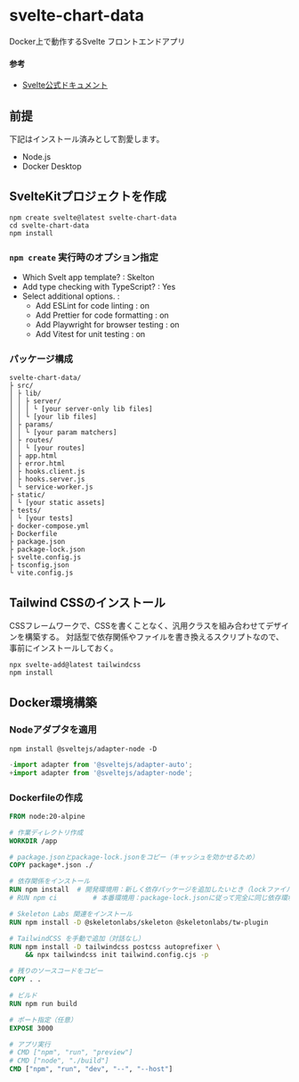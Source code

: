 # svelte-chart-data
Docker上で動作するSvelte フロントエンドアプリ

#### 参考
- [Svelte公式ドキュメント](https://svelte.jp/docs/kit/introduction)

## 前提
下記はインストール済みとして割愛します。

* Node.js
* Docker Desktop

## SvelteKitプロジェクトを作成

```
npm create svelte@latest svelte-chart-data
cd svelte-chart-data
npm install
```

### `npm create` 実行時のオプション指定
- Which Svelt app template? : Skelton
- Add type checking with TypeScript? : Yes
- Select additional options. :
  - Add ESLint for code linting : on
  - Add Prettier for code formatting : on
  - Add Playwright for browser testing : on
  - Add Vitest for unit testing : on

### パッケージ構成

```
svelte-chart-data/
├ src/
│ ├ lib/
│ │ ├ server/
│ │ │ └ [your server-only lib files]
│ │ └ [your lib files]
│ ├ params/
│ │ └ [your param matchers]
│ ├ routes/
│ │ └ [your routes]
│ ├ app.html
│ ├ error.html
│ ├ hooks.client.js
│ ├ hooks.server.js
│ └ service-worker.js
├ static/
│ └ [your static assets]
├ tests/
│ └ [your tests]
├ docker-compose.yml
├ Dockerfile
├ package.json
├ package-lock.json
├ svelte.config.js
├ tsconfig.json
└ vite.config.js
```

## Tailwind CSSのインストール
CSSフレームワークで、CSSを書くことなく、汎用クラスを組み合わせてデザインを構築する。
対話型で依存関係やファイルを書き換えるスクリプトなので、事前にインストールしておく。

```
npx svelte-add@latest tailwindcss
npm install
```

## Docker環境構築

### Nodeアダプタを適用

```
npm install @sveltejs/adapter-node -D
```

```svelte.config.js
-import adapter from '@sveltejs/adapter-auto';
+import adapter from '@sveltejs/adapter-node';
```

### Dockerfileの作成

```Dockerfile
FROM node:20-alpine

# 作業ディレクトリ作成
WORKDIR /app

# package.jsonとpackage-lock.jsonをコピー（キャッシュを効かせるため）
COPY package*.json ./

# 依存関係をインストール
RUN npm install  # 開発環境用：新しく依存パッケージを追加したいとき（lockファイルがなくても実行可）
# RUN npm ci         # 本番環境用：package-lock.jsonに従って完全に同じ依存環境を再現

# Skeleton Labs 関連をインストール
RUN npm install -D @skeletonlabs/skeleton @skeletonlabs/tw-plugin

# TailwindCSS を手動で追加（対話なし）
RUN npm install -D tailwindcss postcss autoprefixer \
    && npx tailwindcss init tailwind.config.cjs -p

# 残りのソースコードをコピー
COPY . .

# ビルド
RUN npm run build

# ポート指定（任意）
EXPOSE 3000

# アプリ実行
# CMD ["npm", "run", "preview"]
# CMD ["node", "./build"]
CMD ["npm", "run", "dev", "--", "--host"]
```
